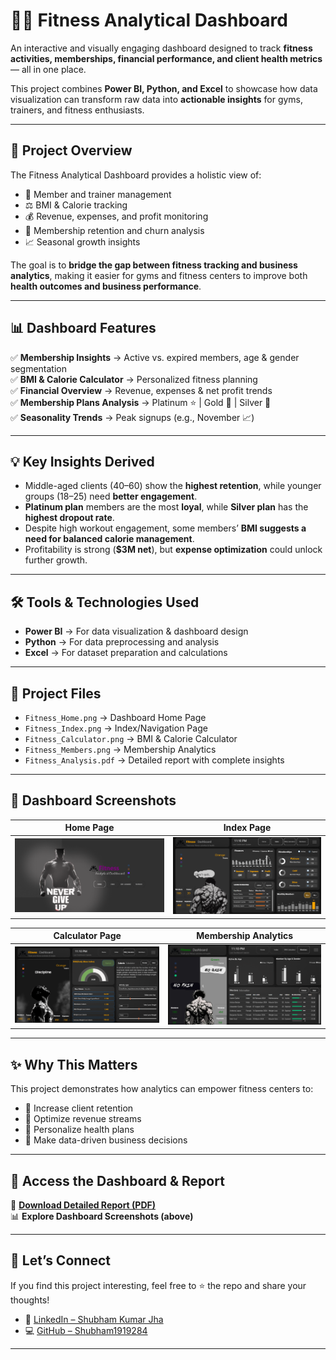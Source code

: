 # 🏋️‍♂️ Fitness Analytical Dashboard  

An interactive and visually engaging dashboard designed to track **fitness activities, memberships, financial performance, and client health metrics** — all in one place.  

This project combines **Power BI, Python, and Excel** to showcase how data visualization can transform raw data into **actionable insights** for gyms, trainers, and fitness enthusiasts.  

----

## 🚀 Project Overview  
The Fitness Analytical Dashboard provides a holistic view of:  
- 👥 Member and trainer management  
- ⚖️ BMI & Calorie tracking  
- 💰 Revenue, expenses, and profit monitoring  
- 🔄 Membership retention and churn analysis  
- 📈 Seasonal growth insights  

The goal is to **bridge the gap between fitness tracking and business analytics**, making it easier for gyms and fitness centers to improve both **health outcomes and business performance**.  

----

## 📊 Dashboard Features  

✅ **Membership Insights** → Active vs. expired members, age & gender segmentation  
✅ **BMI & Calorie Calculator** → Personalized fitness planning  
✅ **Financial Overview** → Revenue, expenses & net profit trends  
✅ **Membership Plans Analysis** → Platinum ⭐ | Gold 🥇 | Silver 🥈  
✅ **Seasonality Trends** → Peak signups (e.g., November 📈)  

---

## 💡 Key Insights Derived  

- Middle-aged clients (40–60) show the **highest retention**, while younger groups (18–25) need **better engagement**.  
- **Platinum plan** members are the most **loyal**, while **Silver plan** has the **highest dropout rate**.  
- Despite high workout engagement, some members’ **BMI suggests a need for balanced calorie management**.  
- Profitability is strong (**$3M net**), but **expense optimization** could unlock further growth.  

---

## 🛠️ Tools & Technologies Used  

- **Power BI** → For data visualization & dashboard design  
- **Python** → For data preprocessing and analysis  
- **Excel** → For dataset preparation and calculations  

---

## 📂 Project Files  

- `Fitness_Home.png` → Dashboard Home Page  
- `Fitness_Index.png` → Index/Navigation Page  
- `Fitness_Calculator.png` → BMI & Calorie Calculator  
- `Fitness_Members.png` → Membership Analytics  
- `Fitness_Analysis.pdf` → Detailed report with complete insights  

---

## 📸 Dashboard Screenshots  

| Home Page | Index Page |  
|-----------|------------|  
| ![Home](Fitness_Home.png) | ![Index](Fitness_Index.png) |  

| Calculator Page | Membership Analytics |  
|-----------------|----------------------|  
| ![Calculator](Fitness_Calculator.png) | ![Members](Fitness_Members.png) |  

---

## ✨ Why This Matters  

This project demonstrates how analytics can empower fitness centers to:  
- 📌 Increase client retention  
- 📌 Optimize revenue streams  
- 📌 Personalize health plans  
- 📌 Make data-driven business decisions  

---

## 🔗 Access the Dashboard & Report  

📂 **[Download Detailed Report (PDF)](https://github.com/Shubham1919284/-Fitness_Analytical_Dashboard/blob/9363bdf6160fe01e111a67bd44536db19ae2e36f/Fitness_Analytical_Dashboard.pdf)**  
📊 **Explore Dashboard Screenshots (above)**  

---

## 🙌 Let’s Connect  

If you find this project interesting, feel free to ⭐ the repo and share your thoughts!  

- 🔗 [LinkedIn – Shubham Kumar Jha](https://www.linkedin.com/in/shubham-kumar-jha-1a2b3c)  
- 💻 [GitHub – Shubham1919284](https://github.com/Shubham1919284)  

---
